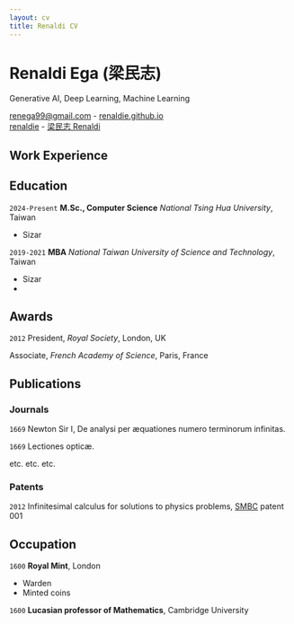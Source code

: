 ```yaml
---
layout: cv
title: Renaldi CV
---
```

# Renaldi Ega (梁民志)
Generative AI, Deep Learning, Machine Learning

<div id="webaddress">
  <a href="renega99@gmail.com"><i class="fa-solid fa-envelope"></i> renega99@gmail.com</a> - 
  <a href="https://renaldie.github.io"><i class="fa-solid fa-house"></i> renaldie.github.io</a><br/>
  <a href="https://github.com/renaldie"><i class="fa-brands fa-github"></i> renaldie</a> - 
  <a href="https://www.linkedin.com/in/ren-e"><i class="fa-brands fa-linkedin"></i> 梁民志 Renaldi</a>
</div>

## Work Experience


## Education

`2024-Present`
**M.Sc., Computer Science**
*National Tsing Hua University*, Taiwan
- Sizar

`2019-2021`
**MBA**
*National Taiwan University of Science and Technology*, Taiwan
- Sizar
- 


## Awards

`2012`
President, *Royal Society*, London, UK

Associate, *French Academy of Science*, Paris, France



## Publications

<!-- A list is also available [online](http://scholar.google.co.uk/citations?user=LTOTl0YAAAAJ) -->

### Journals

`1669`
Newton Sir I, De analysi per æquationes numero terminorum infinitas. 

`1669`
Lectiones opticæ.

etc. etc. etc.

### Patents

`2012`
Infinitesimal calculus for solutions to physics problems, [SMBC](http://www.techdirt.com/articles/20121011/09312820678/if-patents-had-been-around-time-newton.shtml) patent 001


## Occupation

`1600`
__Royal Mint__, London

- Warden
- Minted coins

`1600`
__Lucasian professor of Mathematics__, Cambridge University



<!-- ### Footer

Last updated: May 2013 -->


